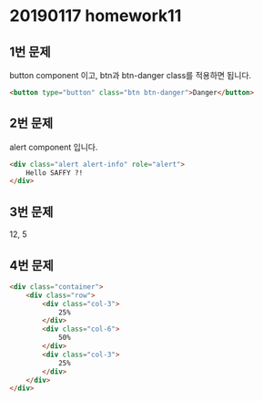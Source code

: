 # 20190117 homework11

## 1번 문제

button component 이고, btn과 btn-danger class를 적용하면 됩니다.

```html
<button type="button" class="btn btn-danger">Danger</button>
```



## 2번 문제

alert component 입니다.

```html
<div class="alert alert-info" role="alert">
	Hello SAFFY ?!
</div>
```



## 3번 문제

12, 5



## 4번 문제

```html
<div class="container">
	<div class="row">
    	<div class="col-3">
            25%
        </div>
        <div class="col-6">
            50%
        </div>
        <div class="col-3">
        	25%
    	</div>
	</div>
</div>
```

